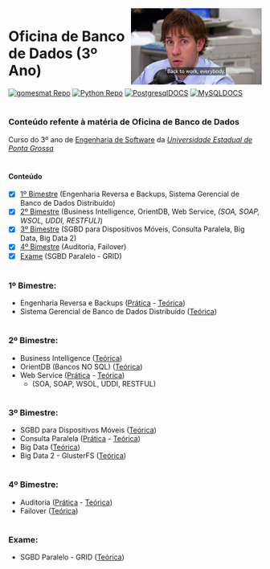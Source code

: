 <img align="right" width="260" height="152" src="https://github.com/eduschadesoares/oficinaDeBanco/blob/master/Media/2.jpeg">

# Oficina de Banco de Dados (3º Ano)

[![gomesmat Repo](https://img.shields.io/badge/gomesmat-github-brightgreen.svg)](https://github.com/gomesmat) [![Python Repo](https://img.shields.io/badge/python%20repo-up%20to%20date-brightgreen.svg)](https://github.com/eduschadesoares/pythonCodes) [![PostgresqlDOCS](https://img.shields.io/badge/PostgreSQL-docs-blue.svg)](https://www.postgresql.org/docs/) [![MySQLDOCS](https://img.shields.io/badge/MySQL-docs-blue.svg)](https://dev.mysql.com/doc/)

# 

### Conteúdo refente à matéria de Oficina de Banco de Dados
Curso do 3º ano de [Engenharia de Software](http://www.uepg.br/catalogo/cursos/2016/bachareleminformatica.pdf) da *[Universidade Estadual de Ponta Grossa](https://portal.uepg.br/)*

#

#### Conteúdo 
- [x] [1º Bimestre](#1º-bimestre) (Engenharia Reversa e Backups, Sistema Gerencial de Banco de Dados Distribuído)
- [x] [2º Bimestre](#2º-bimestre) (Business Intelligence, OrientDB, Web Service, *(SOA, SOAP, WSOL, UDDI, RESTFUL)*)
- [x] [3º Bimestre](#3º-bimestre) (SGBD para Dispositivos Móveis, Consulta Paralela, Big Data, Big Data 2)
- [x] [4º Bimestre](#4º-bimestre) (Auditoria, Failover)
- [x] [Exame](#Exame)             (SGBD Paralelo - GRID)
# 

### 1º Bimestre:
* Engenharia Reversa e Backups ([Prática](https://github.com/eduschadesoares/oficinaDeBanco/tree/master/Apresenta%C3%A7%C3%B5es%20P%C5%95aticas/Eng%20Reversa%20e%20Backup) - [Teórica](https://github.com/eduschadesoares/oficinaDeBanco/blob/master/Apresenta%C3%A7%C3%B5es%20Te%C3%B3ricas/1%C2%BA%20Bimestre/Engenharia%20Reversa%20e%20Backups.pdf))
* Sistema Gerencial de Banco de Dados Distribuído ([Teórica](https://github.com/eduschadesoares/oficinaDeBanco/blob/master/Apresenta%C3%A7%C3%B5es%20Te%C3%B3ricas/1%C2%BA%20Bimestre/Sistema%20Gerencial%20de%20Banco%20de%20Dados%20Distribu%C3%ADdo.pdf))

# 

### 2º Bimestre:
* Business Intelligence ([Teórica](https://github.com/eduschadesoares/oficinaDeBanco/blob/master/Apresenta%C3%A7%C3%B5es%20Te%C3%B3ricas/2%C2%BA%20Bimestre/Business%20Intelligence%20-%20BI.pdf))
* OrientDB (Bancos NO SQL) ([Teórica](https://github.com/eduschadesoares/oficinaDeBanco/blob/master/Apresenta%C3%A7%C3%B5es%20Te%C3%B3ricas/2%C2%BA%20Bimestre/OrientDB.pdf))
* Web Service ([Prática](https://github.com/eduschadesoares/oficinaDeBanco/tree/master/Apresenta%C3%A7%C3%B5es%20P%C5%95aticas/Web%20Service) - [Teórica](https://github.com/eduschadesoares/oficinaDeBanco/blob/master/Apresenta%C3%A7%C3%B5es%20Te%C3%B3ricas/2%C2%BA%20Bimestre/Web%20Services.pdf))
  - (SOA, SOAP, WSOL, UDDI, RESTFUL)
  
# 

### 3º Bimestre:
* SGBD para Dispositivos Móveis ([Teórica](https://github.com/eduschadesoares/oficinaDeBanco/blob/master/Apresenta%C3%A7%C3%B5es%20Te%C3%B3ricas/SGBD%20para%20Dispositivos%20M%C3%B3veis.pdf))
* Consulta Paralela ([Prática]() - [Teórica](https://github.com/eduschadesoares/oficinaDeBanco/blob/master/Apresenta%C3%A7%C3%B5es%20Te%C3%B3ricas/3%C2%BA%20Bimestre/Consulta%20Paralela.pdf))
* Big Data ([Teórica](https://github.com/eduschadesoares/oficinaDeBanco/blob/master/Apresenta%C3%A7%C3%B5es%20Te%C3%B3ricas/3%C2%BA%20Bimestre/Big%20Data.pdf))
* Big Data 2 - GlusterFS ([Teórica](https://github.com/eduschadesoares/oficinaDeBanco/blob/master/Apresenta%C3%A7%C3%B5es%20Te%C3%B3ricas/3%C2%BA%20Bimestre/Big%20Data%202%20-%20GlusterFS.pdf))

# 

### 4º Bimestre:
* Auditoria ([Prática](https://github.com/eduschadesoares/oficinaDeBanco/blob/master/Media/4.gif) - [Teórica](https://github.com/eduschadesoares/oficinaDeBanco/blob/master/Apresenta%C3%A7%C3%B5es%20Te%C3%B3ricas/4%C2%BA%20Bimestre/Auditoria.pdf))
* Failover ([Teórica](https://github.com/eduschadesoares/oficinaDeBanco/blob/master/Apresenta%C3%A7%C3%B5es%20Te%C3%B3ricas/4%C2%BA%20Bimestre/Failover.pdf))

#

### Exame:
* SGBD Paralelo - GRID ([Teórica](https://github.com/eduschadesoares/oficinaDeBanco/blob/master/Apresenta%C3%A7%C3%B5es%20Te%C3%B3ricas/Exame/SGBD%20Paralelo%20-%20GRID.pdf))
